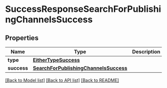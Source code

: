 # SuccessResponseSearchForPublishingChannelsSuccess

## Properties
Name | Type | Description | Notes
------------ | ------------- | ------------- | -------------
**type** | [**EitherTypeSuccess**](EitherTypeSuccess.md) |  | 
**success** | [**SearchForPublishingChannelsSuccess**](SearchForPublishingChannelsSuccess.md) |  | 

[[Back to Model list]](../README.md#documentation-for-models) [[Back to API list]](../README.md#documentation-for-api-endpoints) [[Back to README]](../README.md)


